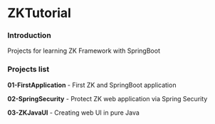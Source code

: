 # ZKTutorial

### Introduction

Projects for learning ZK Framework with SpringBoot

### Projects list

**01-FirstApplication** - First ZK and SpringBoot application

**02-SpringSecurity** - Protect ZK web application via Spring Security

**03-ZKJavaUI** - Creating web UI in pure Java
